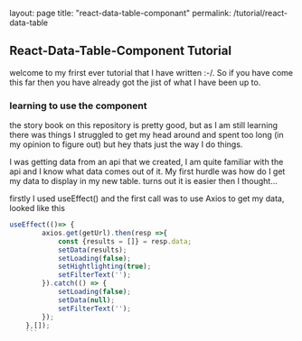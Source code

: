 layout: page
title: "react-data-table-componant"
permalink: /tutorial/react-data-table

## React-Data-Table-Component Tutorial

welcome to my frirst ever tutorial that I have written :-/. So if you have come this far then you have already got the jist of what I have been up to.

### learning to use the component

the story book on this repository is pretty good, but as I am still learning there was things I struggled to get my head around and spent too long (in my opinion to figure out)
but hey thats just the way I do things.

I was getting data from an api that we created, I am quite familiar with the api and I know what data comes out of it. My first hurdle was how do I get my data to display in my new table.
turns out it is easier then I thought...

firstly I used useEffect() and the first call was to use Axios to get my data, looked like this

```javascript
useEffect(()=> {
        axios.get(getUrl).then(resp =>{
            const {results = []} = resp.data;
            setData(results);
            setLoading(false);
            setHightlighting(true);
            setFilterText('');
        }).catch(() => {
            setLoading(false);
            setData(null);
            setFilterText('');
        });
    },[]);
    ```
